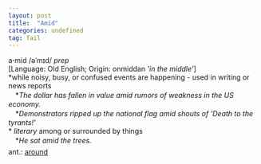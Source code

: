 ```yaml
---
layout: post
title:  "Amid"
categories: undefined
tag: fail
---
```

<DIV style="MARGIN: 0px 0px 5px">a<B>·</B>mid /əˈmɪd/ <I>prep</I> <BR>[Language: Old English; Origin: onmiddan <I>'in the middle'</I>]<BR>*while noisy, busy, or confused events are happening - used in writing or news reports<BR>　*<I>The dollar has fallen in value amid rumors of weakness in the US economy.</I><BR>　*<I>Demonstrators ripped up the national flag amid shouts of 'Death to the tyrants!'</I><BR>* <I>literary</I> among or surrounded by things<BR>　*<I>He sat amid the trees.</I></DIV>
<DIV style="MARGIN: 0px 0px 5px">
<DIV style="MARGIN: 4px 0px">ant.: <A href="{{ site.baseurl }}/around"><U>around</U></A></DIV></DIV>
